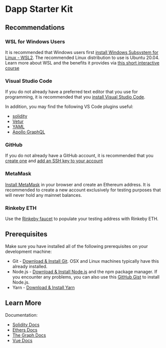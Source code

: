 
# Dapp Starter Kit

## Recommendations

### WSL for Windows Users
It is recommended that Windows users first [install Windows Subsystem for Linux - WSL2](https://docs.microsoft.com/en-us/windows/wsl/install-win10). The recommended Linux distribution to use is Ubuntu 20.04.  Learn more about WSL and the benefits it provides via [this short interactive course](https://docs.microsoft.com/en-us/learn/modules/get-started-with-windows-subsystem-for-linux/)


### Visual Studio Code
If you do not already have a preferred text editor that you use for programming, it is recommended that you [install Visual Studio Code](https://code.visualstudio.com/download).  

In addition, you may find the following VS Code plugins useful:
* [solidity](https://marketplace.visualstudio.com/items?itemName=JuanBlanco.solidity)
* [Vetur](https://marketplace.visualstudio.com/items?itemName=octref.vetur)
* [YAML](https://marketplace.visualstudio.com/items?itemName=redhat.vscode-yaml)
* [Apollo GraphQL](https://marketplace.visualstudio.com/items?itemName=apollographql.vscode-apollo&ssr=false#overview)

### GitHub
If you do not already have a GitHub account, it is recommended that you [create one](https://github.com/join) and [add an SSH key to your account](https://docs.github.com/en/free-pro-team@latest/github/authenticating-to-github/generating-a-new-ssh-key-and-adding-it-to-the-ssh-agent)

### MetaMask
[Install MetaMask](https://metamask.io/download.html) in your browser and create an Ethereum address.  It is recommended to create a new account exclusively for testing purposes that will never hold any mainnet balances.

### Rinkeby ETH
Use the [Rinkeby faucet](https://faucet.rinkeby.io/) to populate your testing address with Rinkeby ETH.

## Prerequisites
Make sure you have installed all of the following prerequisites on your development machine:
* Git - [Download & Install Git](https://git-scm.com/downloads). OSX and Linux machines typically have this already installed.
* Node.js - [Download & Install Node.js](https://nodejs.org/en/download/) and the npm package manager. If you encounter any problems, you can also use this [GitHub Gist](https://gist.github.com/isaacs/579814) to install Node.js.
* Yarn - [Download & Install Yarn](https://classic.yarnpkg.com/en/docs/install#mac-stable)

## Learn More
Documentation:
* [Solidity Docs](https://docs.soliditylang.org/en/v0.7.4/)
* [Ethers Docs](https://docs.ethers.io/v5/)
* [The Graph Docs](https://thegraph.com/docs/introduction)
* [Vue Docs](https://vuejs.org/v2/guide/)